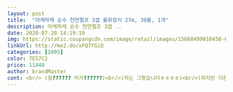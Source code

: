 ```yaml
---
layout: post 
title:  "마케마케 순수 천연펄프 3겹 롤화장지 27m, 30롤, 1개" 
description: 마케마케 순수 천연펄프 3겹 ..
date: 2020-07-20 14:19:19 
img: https://static.coupangcdn.com/image/retail/images/15668499010458-65290210-1b23-47b4-9806-e62c23ed5465.jpg 
linkUrl: http://me2.do/xFQ7YGiQ 
categories: [1005] 
color: 7E57C2 
price: 11440 
author: brandMaster 
cont: <br/> (읭?????? 머가??????)<br/>(저는 그렇습니다ㅎㅎㅎㅎ)<br/>(하지만 다른 제품보다 얇고 키가 작다는 점은 알고 시키자)<br/>... <br/><br/>100% 천연펄프로 만든 화장지는 형광물질이 첨가되지 않은 제품이므로 다용도로 사용하셔도 괜찮지만,<br/>2019년 1월 2일<br/>☆총평☆<br/>가격도 저렴하면 좋겟지여ㅎㅎ<br/>가격은 더 비쌉니다ㅜㅜ<br/>가격이 저렴하니깐 구매의사는 있음.<br/><br/>가격이 제일 큰 이유겟지여ㅎㅎ;<br/>가격이 좀 더 저렴해진다면 구매의향 잇습니다!<br/>겉모습은 보통의 휴지와 똑같아요<br/>그냥 쿠팡에서 후기 젤 많고 판매량 많고 인기 많은걸로 삽니다.<br/><br/>그래서 전 천연펄프 중에서 가격비교해서 저렴하고 괜찮은 상품으로 구매합니다.<br/><br/> 
---
```

 
